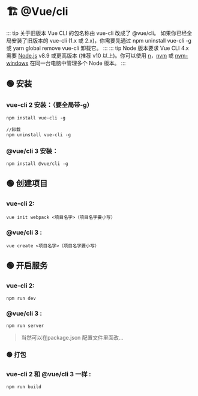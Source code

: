 # 🏗️ @Vue/cli

::: tip 关于旧版本
 Vue CLI 的包名称由 vue-cli 改成了 @vue/cli。 如果你已经全局安装了旧版本的 vue-cli (1.x 或 2.x)，你需要先通过 npm uninstall vue-cli -g 或 yarn global remove vue-cli 卸载它。
::: 
::: tip Node 版本要求
Vue CLI 4.x 需要 [Node.js](https://nodejs.org/) v8.9 或更高版本 (推荐 v10 以上)。你可以使用 [n](https://github.com/tj/n)，[nvm](https://github.com/creationix/nvm) 或 [nvm-windows](https://github.com/coreybutler/nvm-windows) 在同一台电脑中管理多个 Node 版本。
::: 

## 🟢 安装
### vue-cli 2 安装：（要全局带-g）
```shell
npm install vue-cli -g

//卸载
npm uninstall vue-cli -g
```
### @vue/cli 3 安装：
```shell
npm install @vue/cli -g
```
## 🟢 创建项目
### vue-cli 2:
```shell
vue init webpack <项目名字>（项目名字要小写）
```
### @vue/cli 3 :
```shell
vue create <项目名字>（项目名字要小写）
```
## 🟢 开启服务

### vue-cli 2:
```shell
npm run dev
```
### @vue/cli 3 :
```shell
npm run server
```
> 当然可以在package.json 配置文件里面改...

### 🟢 打包
### vue-cli 2 和 @vue/cli 3 一样 :
```shell
npm run build
```
